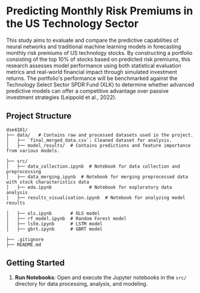 # Predicting Monthly Risk Premiums in the US Technology Sector
This study aims to evaluate and compare the predictive capabilities of neural networks and traditional machine learning models in forecasting monthly risk premiums of US technology stocks. By constructing a portfolio consisting of the top 10% of stocks based on predicted risk premiums, this research assesses model performance using both statistical evaluation metrics and real-world financial impact through simulated investment returns.
The portfolio's performance will be benchmarked against the Technology Select Sector SPDR Fund (XLK) to determine whether advanced predictive models can offer a competitive advantage over passive investment strategies (Leippold et al., 2022).
## Project Structure
```plaintext
dse4101/
├── data/   # Contains raw and processed datasets used in the project.              
│   ├── `final_merged_data.csv`: Cleaned dataset for analysis.
│   ├── model_results/  # Contains predictions and feature importance from various models.

├── src/               
│   ├── data_collection.ipynb  # Notebook for data collection and preprocessing
│   ├── data_merging.ipynb  # Notebook for merging preprocessed data with stock characteristics data
│   ├── eda.ipynb              # Notebook for exploratory data analysis
│   ├── results_visualisation.ipynb  # Notebook for analyzing model results

│   ├── ols.ipynb       # OLS model
│   ├── rf_model.ipynb  # Random Forest model
│   ├── lstm.ipynb      # LSTM model
│   ├── gbrt.ipynb      # GBRT model

├── .gitignore         
├── README.md          
```
## Getting Started

1. **Run Notebooks**: Open and execute the Jupyter notebooks in the `src/` directory for data processing, analysis, and modeling.